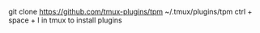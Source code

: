git clone https://github.com/tmux-plugins/tpm ~/.tmux/plugins/tpm
ctrl + space + I in tmux to install plugins
